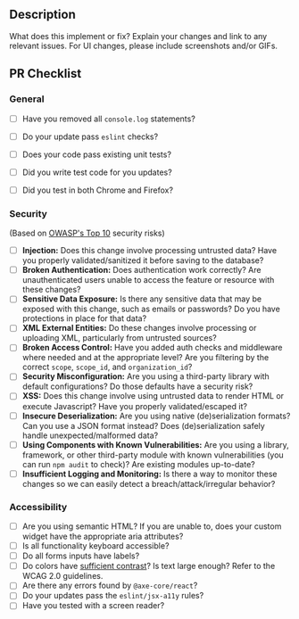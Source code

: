 
## Description
What does this implement or fix? Explain your changes and link to any relevant issues. For UI changes, please include screenshots and/or GIFs.

## PR Checklist

### General
- [ ] Have you removed all `console.log` statements?
- [ ] Do your update pass `eslint` checks?
- [ ] Does your code pass existing unit tests?
- [ ] Did you write test code for you updates?
- [ ] Did you test in both Chrome and Firefox?


### Security
(Based on [OWASP's Top 10](https://owasp.org/www-project-top-ten/) security risks)
- [ ] **Injection:** Does this change involve processing untrusted data? Have you properly validated/sanitized it before saving to the database?
- [ ] **Broken Authentication:** Does authentication work correctly? Are unauthenticated users unable to access the feature or resource with these changes?
- [ ] **Sensitive Data Exposure:** Is there any sensitive data that may be exposed with this change, such as emails or passwords? Do you have protections in place for that data?
- [ ] **XML External Entities:** Do these changes involve processing or uploading XML, particularly from untrusted sources?
- [ ] **Broken Access Control:** Have you added auth checks and middleware where needed and at the appropriate level? Are you filtering by the correct `scope`, `scope_id`, and `organization_id`?
- [ ] **Security Misconfiguration:** Are you using a third-party library with default configurations? Do those defaults have a security risk?
- [ ] **XSS:** Does this change involve using untrusted data to render HTML or execute Javascript? Have you properly validated/escaped it?
- [ ] **Insecure Deserialization:** Are you using native (de)serialization formats? Can you use a JSON format instead? Does (de)serialization safely handle unexpected/malformed data?
- [ ] **Using Components with Known Vulnerabilities:** Are you using a library, framework, or other third-party module with known vulnerabilities (you can run `npm audit` to check)? Are existing modules up-to-date?
- [ ] **Insufficient Logging and Monitoring:** Is there a way to monitor these changes so we can easily detect a breach/attack/irregular behavior?

### Accessibility
- [ ] Are you using semantic HTML? If you are unable to, does your custom widget have the appropriate aria attributes?
- [ ] Is all functionality keyboard accessible?
- [ ] Do all forms inputs have labels?
- [ ] Do colors have [sufficient contrast](https://dequeuniversity.com/rules/axe/4.1/color-contrast?application=axeAPI)? Is text large enough? Refer to the WCAG 2.0 guidelines.
- [ ] Are there any errors found by `@axe-core/react`?
- [ ] Do your updates pass the `eslint/jsx-a11y` rules?
- [ ] Have you tested with a screen reader?
